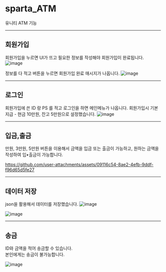 # sparta_ATM
유니티 ATM 기능

---
## 회원가입
회원가입을 누르면 UI가 뜨고 필요한 정보를 작성해야 회원가입이 완료됩니다.
![image](https://github.com/user-attachments/assets/7156f4a0-56c4-4bac-818d-8c80e3662cc9)

정보를 다 적고 버튼을 누르면 회원가입 완료 매시지가 나옵니다.
![image](https://github.com/user-attachments/assets/411c7b0f-1bb1-47b9-9d82-5274fcfd1a75)

---
## 로그인
회원가입에 쓴 ID 랑 PS 를 적고 로그인을 하면 메인메뉴가 나옵니다.
회원가입시 기본지급 - 현금 10만원, 잔고 5만원으로 설정했습니다.
![image](https://github.com/user-attachments/assets/33bc06dc-14cb-415c-9653-1eb7cd72861e)

---
## 입금,출금
만원, 3만원, 5만원 버튼을 이용해서 금액을 입금 또는 출금이 가능하고, 원하는 금액을 작성하여 입•출금이 가능합니다.

https://github.com/user-attachments/assets/09116c54-8ae2-4efb-9ddf-f96d65d5fe27

---
## 데이터 저장
json을 활용해서 데이터를 저장했습니다.
![image](https://github.com/user-attachments/assets/d4c7155f-37e2-43a3-93b1-d06404f35924)

![image](https://github.com/user-attachments/assets/dc5eccf3-527a-4046-aee5-1a396675e122)

---
## 송금
ID와 금액을 적어 송금할 수 있습니다.
  <br/>
본인에게는 송금이 불가능합니다.
  <br/>

![image](https://github.com/user-attachments/assets/cfa47871-b18c-450c-9ea9-45d8ee685c61)
